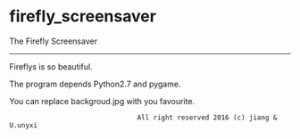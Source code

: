 # firefly_screensaver

The Firefly Screensaver
______________________

Fireflys is so beautiful.

The program depends Python2.7 and pygame.

You can replace backgroud.jpg with you favourite.

                                    All right reserved 2016 (c) jiang & U.unyxi
